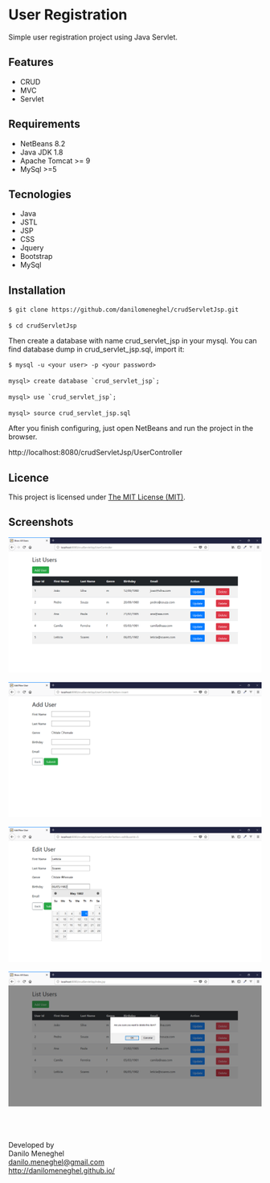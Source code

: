 # User Registration

Simple user registration project using Java Servlet.

## Features

- CRUD
- MVC
- Servlet

## Requirements

- NetBeans 8.2
- Java JDK 1.8
- Apache Tomcat >= 9
- MySql >=5

## Tecnologies

- Java
- JSTL
- JSP
- CSS
- Jquery
- Bootstrap
- MySql

## Installation

```
$ git clone https://github.com/danilomeneghel/crudServletJsp.git

$ cd crudServletJsp

```

Then create a database with name crud_servlet_jsp in your mysql. You can find database dump in crud_servlet_jsp.sql, import it:

```
$ mysql -u <your user> -p <your password>

mysql> create database `crud_servlet_jsp`;

mysql> use `crud_servlet_jsp`;

mysql> source crud_servlet_jsp.sql

```

After you finish configuring, just open NetBeans and run the project in the browser. <br>

http://localhost:8080/crudServletJsp/UserController

## Licence

This project is licensed under <a href="LICENSE">The MIT License (MIT)</a>.

## Screenshots

![Screenshots](screenshots/screenshot01.png)<br><br>
![Screenshots](screenshots/screenshot02.png)<br><br>
![Screenshots](screenshots/screenshot03.png)<br><br>
![Screenshots](screenshots/screenshot04.png)<br><br>

<br><br>
Developed by<br>
Danilo Meneghel<br>
danilo.meneghel@gmail.com<br>
http://danilomeneghel.github.io/<br>

